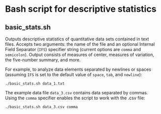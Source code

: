 # Bash script for descriptive statistics

## **basic_stats.sh**
Outputs descriptive statistics of quantitative data sets contained in text files. Accepts two arguments: the name of the file and an optional Internal Field Separator (`IFS`) specifier string (current options are `comma` and `semicolon`). Output consists of measures of center, measures of variation, the five-number summary, and more.

For example, to analyze data elements separated by newlines or spaces (assuming `IFS` is set to the default value of `space`, `tab`, and `newline`):
```
./basic_stats.sh data_1.txt
```
The example data file `data_3.csv` contains data separated by commas. Using the `comma` specifier enables the script to work with the .csv file:
```
./basic_stats.sh data_3.csv comma
```
